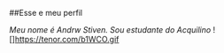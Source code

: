 ##Esse e meu perfil

_Meu nome é Andrw Stiven. Sou estudante do Acquilino_
 ![]https://tenor.com/b1WCO.gif
